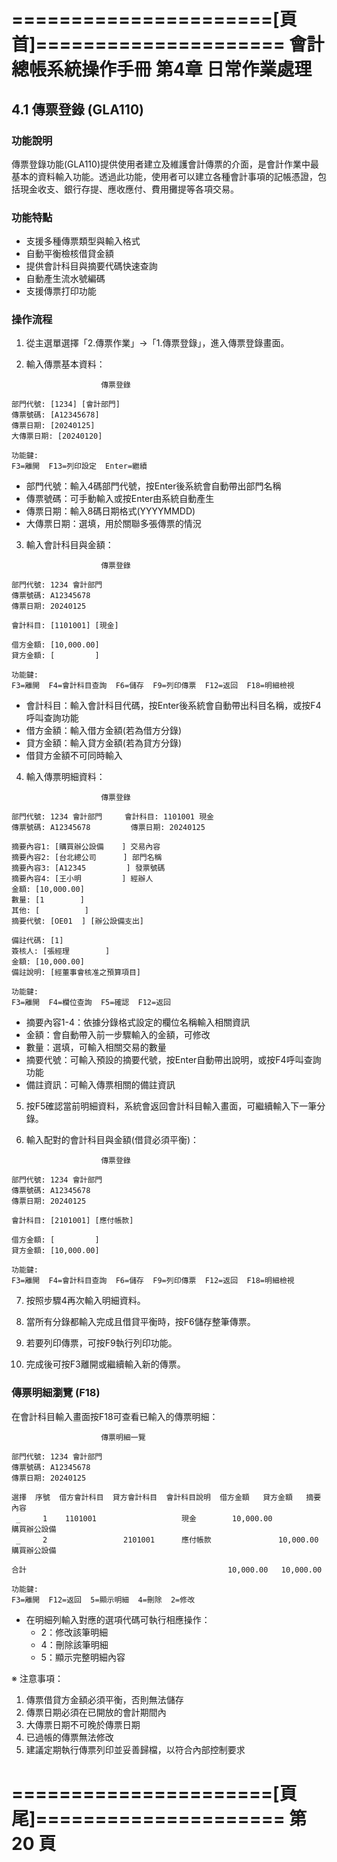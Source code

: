 ======================[頁首]=====================
     會計總帳系統操作手冊           第4章 日常作業處理
=============================================

## 4.1 傳票登錄 (GLA110)

### 功能說明

傳票登錄功能(GLA110)提供使用者建立及維護會計傳票的介面，是會計作業中最基本的資料輸入功能。透過此功能，使用者可以建立各種會計事項的記帳憑證，包括現金收支、銀行存提、應收應付、費用攤提等各項交易。

### 功能特點

* 支援多種傳票類型與輸入格式
* 自動平衡檢核借貸金額
* 提供會計科目與摘要代碼快速查詢
* 自動產生流水號編碼
* 支援傳票打印功能

### 操作流程

1. 從主選單選擇「2.傳票作業」→「1.傳票登錄」，進入傳票登錄畫面。

2. 輸入傳票基本資料：

```
                    傳票登錄

部門代號: [1234] [會計部門]
傳票號碼: [A12345678]
傳票日期: [20240125]
大傳票日期: [20240120]

功能鍵:
F3=離開  F13=列印設定  Enter=繼續
```

   * 部門代號：輸入4碼部門代號，按Enter後系統會自動帶出部門名稱
   * 傳票號碼：可手動輸入或按Enter由系統自動產生
   * 傳票日期：輸入8碼日期格式(YYYYMMDD)
   * 大傳票日期：選填，用於關聯多張傳票的情況

3. 輸入會計科目與金額：

```
                    傳票登錄

部門代號: 1234 會計部門
傳票號碼: A12345678
傳票日期: 20240125

會計科目: [1101001] [現金]

借方金額: [10,000.00]
貸方金額: [         ]

功能鍵:
F3=離開  F4=會計科目查詢  F6=儲存  F9=列印傳票  F12=返回  F18=明細檢視
```

   * 會計科目：輸入會計科目代碼，按Enter後系統會自動帶出科目名稱，或按F4呼叫查詢功能
   * 借方金額：輸入借方金額(若為借方分錄)
   * 貸方金額：輸入貸方金額(若為貸方分錄)
   * 借貸方金額不可同時輸入

4. 輸入傳票明細資料：

```
                    傳票登錄

部門代號: 1234 會計部門     會計科目: 1101001 現金
傳票號碼: A12345678         傳票日期: 20240125

摘要內容1: [購買辦公設備    ] 交易內容
摘要內容2: [台北總公司      ] 部門名稱
摘要內容3: [A12345         ] 發票號碼
摘要內容4: [王小明         ] 經辦人
金額: [10,000.00]
數量: [1        ]
其他: [          ]
摘要代號: [OE01  ] [辦公設備支出]

備註代碼: [1]
簽核人: [張經理        ]
金額: [10,000.00]
備註說明: [經董事會核准之預算項目]

功能鍵:
F3=離開  F4=欄位查詢  F5=確認  F12=返回
```

   * 摘要內容1-4：依據分錄格式設定的欄位名稱輸入相關資訊
   * 金額：會自動帶入前一步驟輸入的金額，可修改
   * 數量：選填，可輸入相關交易的數量
   * 摘要代號：可輸入預設的摘要代號，按Enter自動帶出說明，或按F4呼叫查詢功能
   * 備註資訊：可輸入傳票相關的備註資訊

5. 按F5確認當前明細資料，系統會返回會計科目輸入畫面，可繼續輸入下一筆分錄。

6. 輸入配對的會計科目與金額(借貸必須平衡)：

```
                    傳票登錄

部門代號: 1234 會計部門
傳票號碼: A12345678
傳票日期: 20240125

會計科目: [2101001] [應付帳款]

借方金額: [         ]
貸方金額: [10,000.00]

功能鍵:
F3=離開  F4=會計科目查詢  F6=儲存  F9=列印傳票  F12=返回  F18=明細檢視
```

7. 按照步驟4再次輸入明細資料。

8. 當所有分錄都輸入完成且借貸平衡時，按F6儲存整筆傳票。

9. 若要列印傳票，可按F9執行列印功能。

10. 完成後可按F3離開或繼續輸入新的傳票。

### 傳票明細瀏覽 (F18)

在會計科目輸入畫面按F18可查看已輸入的傳票明細：

```
                    傳票明細一覽

部門代號: 1234 會計部門
傳票號碼: A12345678
傳票日期: 20240125

選擇  序號  借方會計科目  貸方會計科目  會計科目說明  借方金額   貸方金額   摘要內容
 _     1    1101001                   現金        10,000.00             購買辦公設備
 _     2                 2101001      應付帳款               10,000.00  購買辦公設備

合計                                             10,000.00   10,000.00

功能鍵:
F3=離開  F12=返回  5=顯示明細  4=刪除  2=修改
```

* 在明細列輸入對應的選項代碼可執行相應操作：
  - 2：修改該筆明細
  - 4：刪除該筆明細
  - 5：顯示完整明細內容

※ 注意事項：
1. 傳票借貸方金額必須平衡，否則無法儲存
2. 傳票日期必須在已開放的會計期間內
3. 大傳票日期不可晚於傳票日期
4. 已過帳的傳票無法修改
5. 建議定期執行傳票列印並妥善歸檔，以符合內部控制要求

======================[頁尾]=====================
                                         第 20 頁
============================================= 